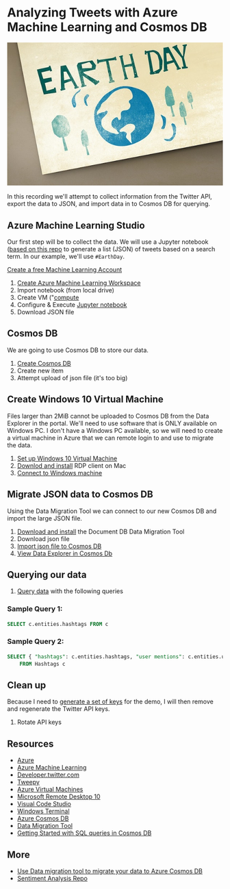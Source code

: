 # Analyzing Tweets with Azure Machine Learning and Cosmos DB

![EarthDay](img/header.jpg)

In this recording we'll attempt to collect information from the Twitter API, export the data to JSON, and import data in to Cosmos DB for querying.

## Azure Machine Learning Studio

Our first step will be to collect the data. We will use a Jupyter notebook ([based on this repo](
https://github.com/Dkreitzer/Twitter_Scraping_and_Saving) to generate a list (JSON) of tweets based on a search term. In our example, we'll use `#EarthDay`.

[Create a free Machine Learning Account](https://azure.microsoft.com/en-us/free/machine-learning/?WT_.mc_id=github-twitch04-jahand)

1. [Create Azure Machine Learning Workspace](https://docs.microsoft.com/en-us/azure/machine-learning/how-to-manage-workspace/?WT_.mc_id=github-twitch04-jahand)
2. Import notebook (from local drive)
3. Create VM ("[compute](https://docs.microsoft.com/en-us/azure/machine-learning/concept-compute-instance/?WT_.mc_id=github-twitch04-jahand")
4. Configure & Execute [Jupyter notebook](https://docs.microsoft.com/en-us/azure/machine-learning/samples-notebooks/?WT_.mc_id=github-twitch04-jahand)
5. Download JSON file

## Cosmos DB

We are going to use Cosmos DB to store our data.

1. [Create Cosmos DB](https://docs.microsoft.com/en-us/azure/cosmos-db/create-cosmosdb-resources-portal/?WT_.mc_id=github-twitch04-jahand)
2. Create new item
3. Attempt upload of json file (it's too big)

## Create Windows 10 Virtual Machine

Files larger than 2MiB cannot be uploaded to Cosmos DB from the Data Explorer in the portal. We'll need to use software that is ONLY available on Windows PC. I don't have a Windows PC available, so we will need to create a virtual machine in Azure that we can remote login to and use to migrate the data.

1. [Set up Windows 10 Virtual Machine](https://docs.microsoft.com/en-us/azure/virtual-machines/windows/quick-create-portal/?WT_.mc_id=github-twitch04-jahand)
2. [Downlod and install](https://apps.apple.com/us/app/microsoft-remote-desktop-10/id1295203466?mt=12) RDP client on Mac
3. [Connect to Windows machine](https://docs.microsoft.com/en-us/azure/virtual-machines/windows/connect-logon/?WT_.mc_id=github-twitch04-jahand)

## Migrate JSON data to Cosmos DB

Using the Data Migration Tool we can connect to our new Cosmos DB and import the large JSON file.

1. [Download and install](https://aka.ms/csdmtool) the Document DB Data Migration Tool
2. Download json file
3. [Import json file to Cosmos DB](https://docs.microsoft.com/en-us/azure/cosmos-db/import-data/?WT_.mc_id=github-twitch04-jahand)
4. [View Data Explorer in Cosmos Db](https://docs.microsoft.com/en-us/azure/cosmos-db/data-explorer/?WT_.mc_id=github-twitch04-jahand)

## Querying our data

1. [Query data](https://docs.microsoft.com/en-us/azure/cosmos-db/sql-query-getting-started/?WT_.mc_id=github-twitch04-jahand) with the following queries

### Sample Query 1:

```SQL
SELECT c.entities.hashtags FROM c
```

### Sample Query 2:

```SQL
SELECT { "hashtags": c.entities.hashtags, "user mentions": c.entities.user_mentions, "urls": c.urls }
    FROM Hashtags c
 ```

## Clean up

Because I need to [generate a set of keys](https://developer.twitter.com/) for the demo, I will then remove and regenerate the Twitter API keys.

1. Rotate API keys

## Resources

- [Azure](https://azure.microsoft.com/free/?WT_.mc_id=github-twitch04-jahand)
- [Azure Machine Learning](https://docs.microsoft.com/en-us/azure/machine-learning/?WT_.mc_id=github-twitch04-jahand)
- [Developer.twitter.com](https://developer.twitter.com/)
- [Tweepy](https://tweepy.org)
- [Azure Virtual Machines](https://docs.microsoft.com/en-us/azure/virtual-machines/?WT_.mc_id=github-twitch04-jahand)
- [Microsoft Remote Desktop 10](https://apps.apple.com/us/app/microsoft-remote-desktop-10/id1295203466?mt=12)
- [Visual Code Studio](https://code.visualstudio.com/docs/?WT_.mc_id=github-twitch04-jahand)
- [Windows Terminal](https://www.microsoft.com/en-us/p/windows-terminal-preview/9n0dx20hk701/?WT_.mc_id=github-twitch04-jahand)
- [Azure Cosmos DB](https://docs.microsoft.com/en-us/azure/cosmos-db/introduction/?WT_.mc_id=github-twitch04-jahand)
- [Data Migration Tool](https://aka.ms/csdmtool)
- [Getting Started with SQL queries in Cosmos DB](https://docs.microsoft.com/en-us/azure/cosmos-db/sql-query-getting-started/?WT_.mc_id=github-twitch04-jahand)

## More

- [Use Data migration tool to migrate your data to Azure Cosmos DB](
https://docs.microsoft.com/en-us/azure/cosmos-db/import-data/?WT_.mc_id=github-twitch04-jahand)
- [Sentiment Analysis Repo](
https://github.com/Dkreitzer/Twitter_Scraping_and_Saving)